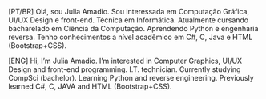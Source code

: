 [PT/BR]
Olá, sou Julia Amadio. Sou interessada em Computação Gráfica, UI/UX Design e front-end.
Técnica em Informática. Atualmente cursando bacharelado em Ciência da Computação. Aprendendo Python e engenharia reversa. 
Tenho conhecimentos a nível acadêmico em C#, C, Java e HTML (Bootstrap+CSS).

[ENG]
Hi, I’m Julia Amadio. I’m interested in Computer Graphics, UI/UX Design and front-end programming.
I.T. technician. Currently studying CompSci (bachelor). Learning Python and reverse engineering. 
Previously learned C#, C, JAVA and HTML (Bootstrap+CSS).


<!---
Julia-Amadio/Julia-Amadio is a ✨ special ✨ repository because its `README.md` (this file) appears on your GitHub profile.
You can click the Preview link to take a look at your changes.
--->
